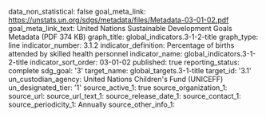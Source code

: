 data_non_statistical: false
goal_meta_link: https://unstats.un.org/sdgs/metadata/files/Metadata-03-01-02.pdf
goal_meta_link_text: United Nations Sustainable Development Goals Metadata (PDF 374
  KB)
graph_title: global_indicators.3-1-2-title
graph_type: line
indicator_number: 3.1.2
indicator_definition: Percentage of births attended by skilled health personnel
indicator_name: global_indicators.3-1-2-title
indicator_sort_order: 03-01-02
published: true
reporting_status: complete
sdg_goal: '3'
target_name: global_targets.3-1-title
target_id: '3.1'
un_custodian_agency: United Nations Children's Fund (UNICEFF)
un_designated_tier: '1'
source_active_1: true
source_organization_1: 
source_url: 
source_url_text_1: 
source_release_date_1: 
source_contact_1: 
source_periodicity_1: Annually
source_other_info_1: 